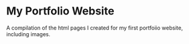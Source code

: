 # My Portfolio Website

A compilation of the html pages I created for my first portfoiio website, including images.
